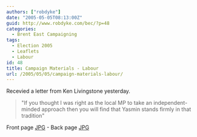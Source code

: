 ```yaml
---
authors: ["robdyke"]
date: "2005-05-05T08:13:00Z"
guid: http://www.robdyke.com/bec/?p=48
categories:
  - Brent East Campaigning
tags:
  - Election 2005
  - Leaflets
  - Labour
id: 48
title: Campaign Materials - Labour
url: /2005/05/05/campaign-materials-labour/
---
```

Recevied a letter from Ken Livingstone yesterday.

> "If you thought I was right as the local MP to take an independent-minded approach then you will find that Yasmin stands firmly in that tradition"

Front page [JPG](http://www.comwifinet.com/becampaign/kenletter1.jpg) - Back page [JPG](http://www.comwifinet.com/becampaign/kenletter2.jpg)